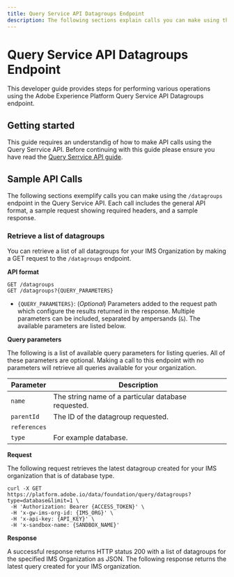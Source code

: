 ```yaml
---
title: Query Service API Datagroups Endpoint
description: The following sections explain calls you can make using the /datagroups endpoint in the Query Service API.
---
```


# Query Service API Datagroups Endpoint

This developer guide provides steps for performing various operations using the Adobe Experience Platform Query Service API Datagroups endpoint.

## Getting started

This guide requires an understandig of how to make API calls using the Query Serrvice API. Before continuing with this guide please ensure you have read the [Query Serrvice API guide](./queries.md).

## Sample API Calls

The following sections exemplify calls you can make using the `/datagroups` endpoint in the Query Service API. Each call includes the general API format, a sample request showing required headers, and a sample response.

### Retrieve a list of datagroups

You can retrieve a list of all datagroups for your IMS Organization by making a GET request to the `/datagroups` endpoint.

**API format**

```http
GET /datagroups
GET /datagroups?{QUERY_PARAMETERS}
```

- `{QUERY_PARAMETERS}`: (*Optional*) Parameters added to the request path which configure the results returned in the response. Multiple parameters can be included, separated by ampersands (`&`). The available parameters are listed below.

**Query parameters**

The following is a list of available query parameters for listing queries. All of these parameters are optional. Making a call to this endpoint with no parameters will retrieve all queries available for your organization.

| Parameter | Description |
| --------- | ----------- |
| `name` | The string name of a particular database requested. |
| `parentId` | The ID of the datagroup requested. |
| `references` |  |
| `type` | For example database. |

**Request**

The following request retrieves the latest datagroup created for your IMS organization that is of database type.

```shell
curl -X GET https://platform.adobe.io/data/foundation/query/datagroups?type=database&limit=1 \
 -H 'Authorization: Bearer {ACCESS_TOKEN}' \
 -H 'x-gw-ims-org-id: {IMS_ORG}' \
 -H 'x-api-key: {API_KEY}' \
 -H 'x-sandbox-name: {SANDBOX_NAME}'
```

**Response**

A successful response returns HTTP status 200 with a list of datagroups for the specified IMS Organization as JSON. The following response returns the latest query created for your IMS organization.

```json

```
